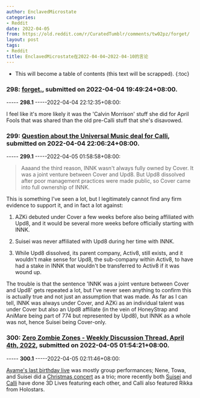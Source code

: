 ```yaml
---
author: EnclavedMicrostate
categories:
- Reddit
date: 2022-04-05
from: https://old.reddit.com/r/CuratedTumblr/comments/tw02pz/forget/
layout: post
tags:
- Reddit
title: EnclavedMicrostate在2022-04-04~2022-04-10的言论
---
```


* This will become a table of contents (this text will be scrapped).
{:toc}

### 298: [forget.](https://old.reddit.com/r/CuratedTumblr/comments/tw02pz/forget/), submitted on 2022-04-04 19:49:24+08:00.

----- __298.1__ -----2022-04-04 22:12:35+08:00:

I feel like it's more likely it was the 'Calvin Morrison' stuff she did for April Fools that was shared than the old pre-Calli stuff that she's disavowed.

### 299: [Question about the Universal Music deal for Calli](https://old.reddit.com/r/Hololive/comments/tw2v5n/question_about_the_universal_music_deal_for_calli/), submitted on 2022-04-04 22:06:24+08:00.

----- __299.1__ -----2022-04-05 01:58:58+08:00:

> Aaaand the third reason, INNK wasn't always fully owned by Cover. It was a joint venture between Cover and Upd8. But Upd8 dissolved after poor management practices were made public, so Cover came into full ownership of INNK.

This is something I've seen a lot, but I legitimately cannot find any firm evidence to support it, and in fact a lot against:

1. AZKi debuted under Cover a few weeks before also being affiliated with Upd8, and it would be several more weeks before officially starting with INNK.

2. Suisei was never affiliated with Upd8 during her time with INNK.

3. While Upd8 dissolved, its parent company, Activ8, still exists, and it wouldn't make sense for Upd8, the sub-company within Activ8, to have had a stake in INNK that wouldn't be transferred to Activ8 if it was wound up.

The trouble is that the sentence 'INNK was a joint venture between Cover and Upd8' gets repeated a lot, but I've never seen anything to confirm this is actually true and not just an assumption that was made. As far as I can tell, INNK was always under Cover, and AZKi as an individual talent was under Cover but also an Upd8 affiliate (in the vein of HoneyStrap and AniMare being part of 774 but represented by Upd8), but INNK as a whole was not, hence Suisei being Cover-only.

### 300: [Zero Zombie Zones - Weekly Discussion Thread, April 4th, 2022](https://old.reddit.com/r/VirtualYoutubers/comments/tw8djd/zero_zombie_zones_weekly_discussion_thread_april/), submitted on 2022-04-05 01:54:21+08:00.

----- __300.1__ -----2022-04-05 02:11:46+08:00:

[Ayame's last birthday live](https://www.youtube.com/watch?v=bn7OaRnM9-A) was mostly group performances; Nene, Towa, and Suisei did a [Christmas concert](https://www.youtube.com/watch?v=VVQQcI6r3NU) as a trio; more recently both [Suisei](https://www.youtube.com/watch?v=RDHf9Tmdvpk) and [Calli](https://www.youtube.com/watch?v=hrcZEjdrkRg) have done 3D Lives featuring each other, and Calli also featured Rikka from Holostars.

